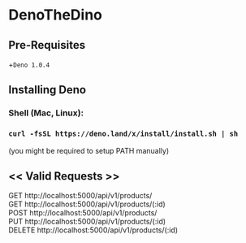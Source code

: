 # DenoTheDino

## Pre-Requisites  
+`Deno 1.0.4` 

## Installing Deno 
### Shell (Mac, Linux):
### `curl -fsSL https://deno.land/x/install/install.sh | sh`
(you might be required to setup PATH manually) 

## << Valid Requests >> 
GET http://localhost:5000/api/v1/products/    
GET http://localhost:5000/api/v1/products/(:id)   
POST http://localhost:5000/api/v1/products/  
PUT http://localhost:5000/api/v1/products/(:id)  
DELETE http://localhost:5000/api/v1/products/(:id)  
